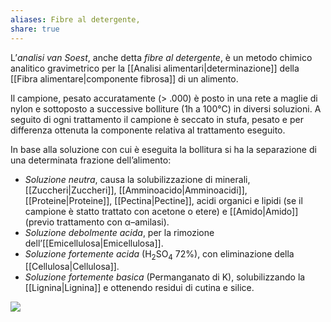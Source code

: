 ```yaml
---
aliases: Fibre al detergente,
share: true
---
```

L’*analisi van Soest*, anche detta *fibre al detergente*, è un metodo chimico analitico gravimetrico per la [[Analisi alimentari|determinazione]] della [[Fibra alimentare|componente fibrosa]] di un alimento.

Il campione, pesato accuratamente (> .000) è posto in una rete a maglie di nylon e sottoposto a successive bolliture (1h a 100°C) in diversi soluzioni.
A seguito di ogni trattamento il campione è seccato in stufa, pesato e per differenza ottenuta la componente relativa al trattamento eseguito.

In base alla soluzione con cui è eseguita la bollitura si ha la separazione di una determinata frazione dell’alimento:
- *Soluzione neutra*, causa la solubilizzazione di minerali, [[Zuccheri|Zuccheri]], [[Amminoacido|Amminoacidi]], [[Proteine|Proteine]], [[Pectina|Pectine]], acidi organici e lipidi (se il campione è statto trattato con acetone o etere) e [[Amido|Amido]] (previo trattamento con α–amilasi).
- *Soluzione debolmente acida*, per la rimozione dell’[[Emicellulosa|Emicellulosa]].
- *Soluzione fortemente acida* (H<sub>2</sub>SO<sub>4</sub> 72%), con eliminazione della [[Cellulosa|Cellulosa]].
- *Soluzione fortemente basica* (Permanganato di K), solubilizzando la [[Lignina|Lignina]] e ottenendo residui di cutina e silice.

![](29d6f2ff95f1d665ee985be45c1ff24c_MD5%201.png)